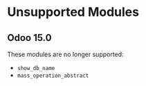 # Unsupported Modules

## Odoo 15.0

These modules are no longer supported:

* `show_db_name`
* `mass_operation_abstract`
